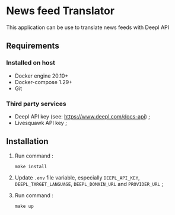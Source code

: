 # News feed Translator

This application can be use to translate news feeds with Deepl API

## Requirements

### Installed on host

- Docker engine 20.10+
- Docker-compose 1.29+
- Git

### Third party services

- Deepl API key (see: <https://www.deepl.com/docs-api>) ;
- Livesquawk API key ;

## Installation

1. Run command :

    ```shell
    make install
    ```

2. Update `.env` file variable, especially `DEEPL_API_KEY`, `DEEPL_TARGET_LANGUAGE`, `DEEPL_DOMAIN_URL` and `PROVIDER_URL` ;

3. Run command :

    ```shell
    make up
    ```
